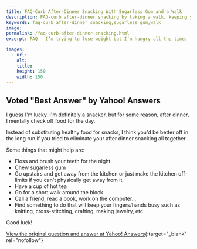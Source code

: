 ```yaml
---
title: FAQ-Curb After-Dinner Snacking With Sugarless Gum and a Walk
description: FAQ-curb after-dinner snacking by taking a walk, keeping your hands busy, reading a book, drinking hot tea, or chewing sugarless gum.  
keywords: faq-curb after-dinner snacking,sugarless gum,walk
image: 
permalink: /faq-curb-after-dinner-snacking.html
excerpt: FAQ - I’m trying to lose weight but I’m hungry all the time.  Why?

images:
  - url: 
    alt: 
    title: 
    height: 150
    width: 150
---
```


## Voted "Best Answer" by Yahoo! Answers

I guess I'm lucky. I'm definitely a snacker, but for some reason, after dinner, I mentally check off food for the day.

Instead of substituting healthy food for snacks, I think you'd be better off in the long run if you tried to eliminate your after dinner snacking all together. 

Some things that might help are:

* Floss and brush your teeth for the night
* Chew sugarless gum
* Go upstairs and get away from the kitchen or just make the kitchen off-limits if you can't physically get away from it.
* Have a cup of hot tea
* Go for a short walk around the block
* Call a friend, read a book, work on the computer...
* Find something to do that will keep your fingers/hands busy such as knitting, cross-stitching, crafting, making jewelry, etc.

Good luck!

[View the original question and answer at Yahoo! Answers](http://answers.yahoo.com/question/?qid=20081221122514AABroE0){:target="_blank" rel="nofollow"}
